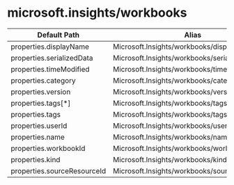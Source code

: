 # microsoft.insights/workbooks

| Default Path | Alias |
|---|---|
| properties.displayName | Microsoft.Insights/workbooks/displayName |
| properties.serializedData | Microsoft.Insights/workbooks/serializedData |
| properties.timeModified | Microsoft.Insights/workbooks/timeModified |
| properties.category | Microsoft.Insights/workbooks/category |
| properties.version | Microsoft.Insights/workbooks/version |
| properties.tags[*] | Microsoft.Insights/workbooks/tags[*] |
| properties.tags | Microsoft.Insights/workbooks/tags |
| properties.userId | Microsoft.Insights/workbooks/userId |
| properties.name | Microsoft.Insights/workbooks/name |
| properties.workbookId | Microsoft.Insights/workbooks/workbookId |
| properties.kind | Microsoft.Insights/workbooks/kind |
| properties.sourceResourceId | Microsoft.Insights/workbooks/sourceResourceId |

